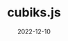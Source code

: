 ---
title: "cubiks.js"
description: "A web app to generate Rubik's Cube scrambles"
date: 2022-12-10
language: typescript
source: https://github.com/jonot-cyber/cubiks.js
link: https://jonot.me/cubiks.js
---